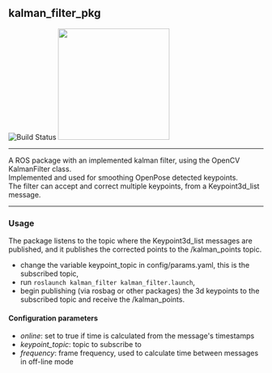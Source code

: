 ## kalman_filter_pkg

![Build Status](https://upload.wikimedia.org/wikipedia/commons/thumb/3/32/OpenCV_Logo_with_text_svg_version.svg/180px-OpenCV_Logo_with_text_svg_version.svg.png)
<img src="http://wiki.ros.org/melodic?action=AttachFile&do=get&target=melodic.jpg" width="220">
***
A ROS package with an implemented kalman filter, using the OpenCV KalmanFilter class.\
Implemented and used for smoothing OpenPose detected keypoints.\
The filter can accept and correct multiple keypoints, from a Keypoint3d_list message.
***
### Usage

The package listens to the topic where the Keypoint3d_list messages are published, and it publishes the corrected points to the /kalman_points topic.

- change the variable keypoint_topic in config/params.yaml, this is the subscribed topic,
- run ```roslaunch kalman_filter kalman_filter.launch```,
- begin publishing (via rosbag or other packages) the 3d keypoints to the subscribed topic and receive the /kalman_points.
#### Configuration parameters
- <em>online</em>: set to true if time is calculated from the message's timestamps
- <em>keypoint_topic</em>: topic to subscribe to
- <em>frequency</em>: frame frequency, used to calculate time between messages in off-line mode
